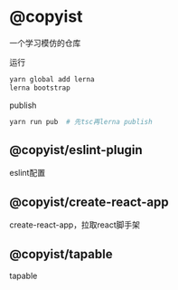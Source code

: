 # @copyist

一个学习模仿的仓库

运行
```bash
yarn global add lerna
lerna bootstrap
```

publish
```bash
yarn run pub  # 先tsc再lerna publish
```
## @copyist/eslint-plugin
eslint配置

## @copyist/create-react-app
create-react-app，拉取react脚手架

## @copyist/tapable
tapable
